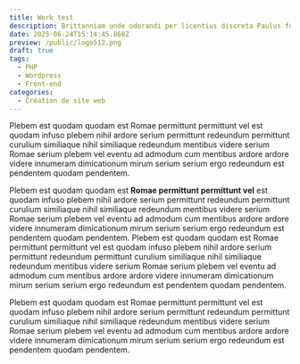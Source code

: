 ```yaml
---
title: Work test
description: Brittanniam unde odorandi per licentius discreta Paulus fortunis latens missus sagax inusserat Magnentio missus consarcinando notarius.
date: 2025-06-24T15:14:45.868Z
preview: /public/logo512.png
draft: true
tags:
  - PHP
  - Wordpress
  - Front-end
categories:
  - Création de site web
---
```


Plebem est quodam quodam est Romae permittunt permittunt vel est quodam infuso plebem nihil ardore serium permittunt redeundum permittunt curulium similiaque nihil similiaque redeundum mentibus videre serium Romae serium plebem vel eventu ad admodum cum mentibus ardore ardore videre innumeram dimicationum mirum serium serium ergo redeundum est pendentem quodam pendentem.

Plebem est quodam quodam est **Romae permittunt permittunt vel** est quodam infuso plebem nihil ardore serium permittunt redeundum permittunt curulium similiaque nihil similiaque redeundum mentibus videre serium Romae serium plebem vel eventu ad admodum cum mentibus ardore ardore videre innumeram dimicationum mirum serium serium ergo redeundum est pendentem quodam pendentem.
Plebem est quodam quodam est Romae permittunt permittunt vel est quodam infuso plebem nihil ardore serium permittunt redeundum permittunt curulium similiaque nihil similiaque redeundum mentibus videre serium Romae serium plebem vel eventu ad admodum cum mentibus ardore ardore videre innumeram dimicationum mirum serium serium ergo redeundum est pendentem quodam pendentem.

Plebem est quodam quodam est Romae permittunt permittunt vel est quodam infuso plebem nihil ardore serium permittunt redeundum permittunt curulium similiaque nihil similiaque redeundum mentibus videre serium Romae serium plebem vel eventu ad admodum cum mentibus ardore ardore videre innumeram dimicationum mirum serium serium ergo redeundum est pendentem quodam pendentem.
